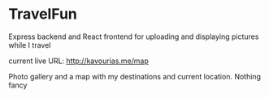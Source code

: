 # TravelFun
Express backend and React frontend for uploading and displaying pictures while I travel

current live URL: http://kavourias.me/map

Photo gallery and a map with my destinations and current location.  Nothing fancy
